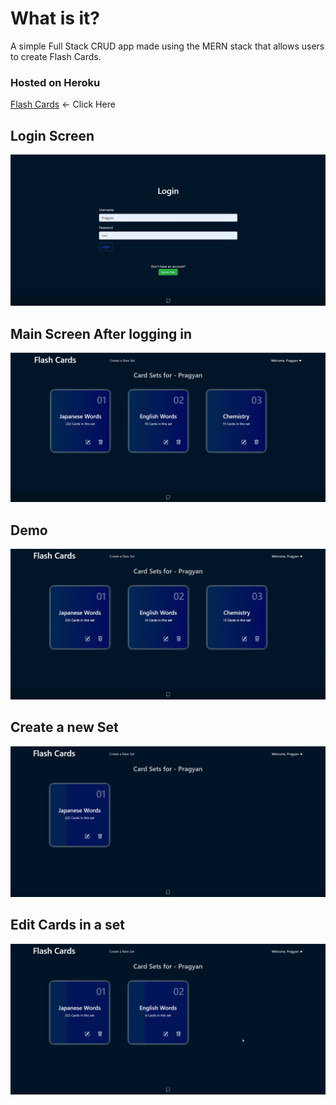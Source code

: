 # What is it?

A simple Full Stack CRUD app made using the MERN stack that allows users to create Flash Cards.

### Hosted on Heroku
[Flash Cards](https://flash-cards-for-memorization.herokuapp.com/) <- Click Here

## Login Screen

![image](/1demo/1login.jpg)


## Main Screen After logging in

![image](/1demo/2Sets.jpg)

## Demo
![image](/1demo/FlashCardsDemo.gif)


## Create a new Set
![image](/1demo/CreateSet.gif)

## Edit Cards in a set
![image](/1demo/EditCards.gif)